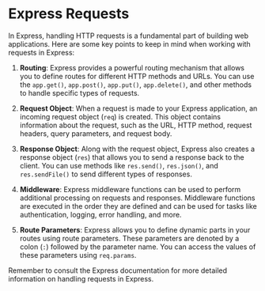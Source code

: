 # Express Requests

In Express, handling HTTP requests is a fundamental part of building web applications. Here are some key points to keep in mind when working with requests in Express:

1. **Routing**: Express provides a powerful routing mechanism that allows you to define routes for different HTTP methods and URLs. You can use the `app.get()`, `app.post()`, `app.put()`, `app.delete()`, and other methods to handle specific types of requests.

2. **Request Object**: When a request is made to your Express application, an incoming request object (`req`) is created. This object contains information about the request, such as the URL, HTTP method, request headers, query parameters, and request body.

3. **Response Object**: Along with the request object, Express also creates a response object (`res`) that allows you to send a response back to the client. You can use methods like `res.send()`, `res.json()`, and `res.sendFile()` to send different types of responses.

4. **Middleware**: Express middleware functions can be used to perform additional processing on requests and responses. Middleware functions are executed in the order they are defined and can be used for tasks like authentication, logging, error handling, and more.

5. **Route Parameters**: Express allows you to define dynamic parts in your routes using route parameters. These parameters are denoted by a colon (`:`) followed by the parameter name. You can access the values of these parameters using `req.params`.

Remember to consult the Express documentation for more detailed information on handling requests in Express.
